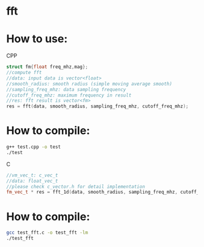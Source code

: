 # fft

# How to use:

CPP
  ```cpp
  struct fm{float freq_mhz,mag};
  //compute fft
  //data: input data is vector<float>
  //smooth_radius: smooth radius (simple moving average smooth)
  //sampling_freq_mhz: data sampling frequency
  //cutoff_freq_mhz: maximum frequency in result
  //res: fft result is vector<fm>
  res = fft(data, smooth_radius, sampling_freq_mhz, cutoff_freq_mhz);
  ```

# How to compile:

   ```bash  
  g++ test.cpp -o test
  ./test
   ```


C
  ```cpp
  //vm_vec_t: c_vec_t
  //data: float_vec_t
  //please check c_vector.h for detail implementation
  fm_vec_t * res = fft_1d(data, smooth_radius, sampling_freq_mhz, cutoff_freq_mhz);
  ```

# How to compile:

   ```bash  
  gcc test_fft.c -o test_fft -lm
  ./test_fft
   ```

